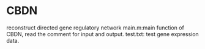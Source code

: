 # CBDN
reconstruct directed gene regulatory network
main.m:main function of CBDN, read the comment for input and output.
test.txt: test gene expression data.
